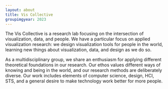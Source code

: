 ```yaml
---
layout: about
title: Vis Collective
groupimgyear: 2023
---
```


The Vis Collective is a research lab focusing on the intersection of visualization, data, and people. We have a particular focus on applied visualization research: we design visualization tools for people in the world, learning new things about visualization, data, and design as we do so.

As a multidisciplinary group, we share an enthusiasm for applying different theoretical foundations in our research. Our ethos values different ways of knowing and being in the world, and our research methods are deliberately diverse. Our work includes elements of computer science, design, HCI, STS, and a general desire to make technology work better for more people.

